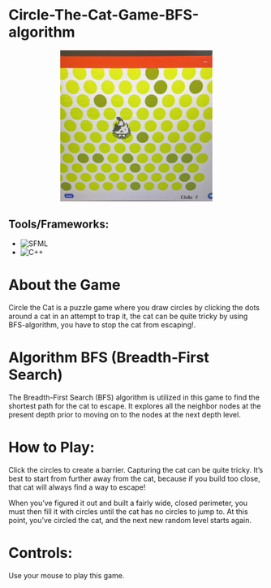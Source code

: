 # Circle-The-Cat-Game-BFS-algorithm

<p align="center">
  <img src="./resources/textures/circle-cat-game.png" alt="game" width="300" />
</p>

## Tools/Frameworks:
* ![SFML](https://img.shields.io/badge/SFML-8EA2EE?style=for-the-badge&logo=sfml&logoColor=white)
* ![C++](https://img.shields.io/badge/C%2B%2B-00599C?style=for-the-badge&logo=c%2B%2B&logoColor=white)

# About the Game
Circle the Cat is a puzzle game where you draw circles by clicking the dots around a cat in an attempt to trap it,  the cat can be quite tricky by using BFS-algorithm, you have to stop the cat from escaping!.

# Algorithm BFS (Breadth-First Search)
The Breadth-First Search (BFS) algorithm is utilized in this game to find the shortest path for the cat to escape. It explores all the neighbor nodes at the present depth prior to moving on to the nodes at the next depth level.

# How to Play:
Click the circles to create a barrier. Capturing the cat can be quite tricky. It’s best to start from further away from the cat, because if you build too close, that cat will always find a way to escape!

When you’ve figured it out and built a fairly wide, closed perimeter, you must then fill it with circles until the cat has no circles to jump to. At this point, you’ve circled the cat, and the next new random level starts again.

# Controls:
Use your mouse to play this game.
